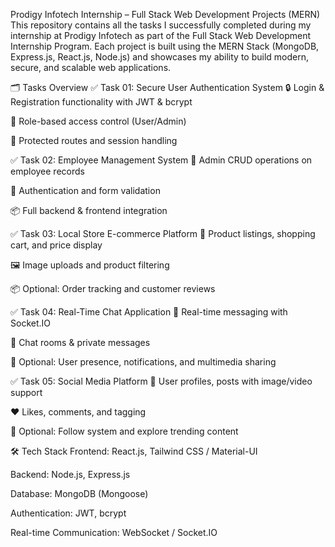 Prodigy Infotech Internship – Full Stack Web Development Projects (MERN)
This repository contains all the tasks I successfully completed during my internship at Prodigy Infotech as part of the Full Stack Web Development Internship Program. Each project is built using the MERN Stack (MongoDB, Express.js, React.js, Node.js) and showcases my ability to build modern, secure, and scalable web applications.

🗂️ Tasks Overview
✅ Task 01: Secure User Authentication System
🔒 Login & Registration functionality with JWT & bcrypt

🔐 Role-based access control (User/Admin)

🧪 Protected routes and session handling

✅ Task 02: Employee Management System
👥 Admin CRUD operations on employee records

🔐 Authentication and form validation

📦 Full backend & frontend integration

✅ Task 03: Local Store E-commerce Platform
🛒 Product listings, shopping cart, and price display

🖼️ Image uploads and product filtering

📦 Optional: Order tracking and customer reviews

✅ Task 04: Real-Time Chat Application
💬 Real-time messaging with Socket.IO

👥 Chat rooms & private messages

🔔 Optional: User presence, notifications, and multimedia sharing

✅ Task 05: Social Media Platform
📱 User profiles, posts with image/video support

❤️ Likes, comments, and tagging

🔔 Optional: Follow system and explore trending content

🛠️ Tech Stack
Frontend: React.js, Tailwind CSS / Material-UI

Backend: Node.js, Express.js

Database: MongoDB (Mongoose)

Authentication: JWT, bcrypt

Real-time Communication: WebSocket / Socket.IO


